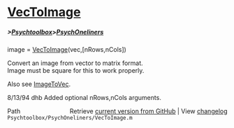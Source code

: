 # [VecToImage](VecToImage)
##### >[Psychtoolbox](Psychtoolbox)>[PsychOneliners](PsychOneliners)

image = [VecToImage](VecToImage)(vec,[nRows,nCols])  
  
Convert an image from vector to matrix format.  
Image must be square for this to work properly.  
  
Also see [ImageToVec](ImageToVec).  
  
8/13/94     dhb     Added optional nRows,nCols arguments.  




<div class="code_header" style="text-align:right;">
  <span style="float:left;">Path&nbsp;&nbsp;</span> <span class="counter">Retrieve <a href=
  "https://raw.github.com/Psychtoolbox-3/Psychtoolbox-3/beta/Psychtoolbox/PsychOneliners/VecToImage.m">current version from GitHub</a> | View <a href=
  "https://github.com/Psychtoolbox-3/Psychtoolbox-3/commits/beta/Psychtoolbox/PsychOneliners/VecToImage.m">changelog</a></span>
</div>
<div class="code">
  <code>Psychtoolbox/PsychOneliners/VecToImage.m</code>
</div>

